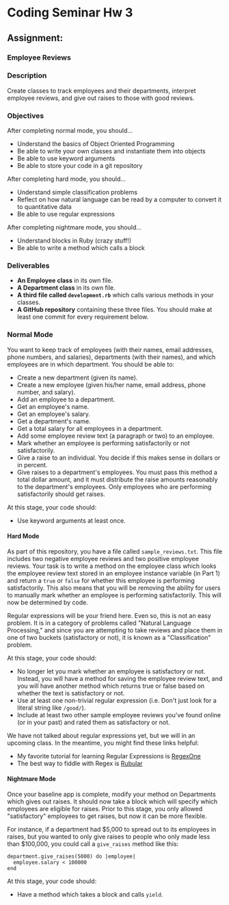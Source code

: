 # Coding Seminar Hw 3

## Assignment:

### Employee Reviews

### Description

Create classes to track employees and their departments, interpret employee reviews, and give out raises to those with good reviews.

### Objectives

After completing normal mode, you should...

* Understand the basics of Object Oriented Programming
* Be able to write your own classes and instantiate them into objects
* Be able to use keyword arguments
* Be able to store your code in a git repository

After completing hard mode, you should...

* Understand simple classification problems
* Reflect on how natural language can be read by a computer to convert it to quantitative data
* Be able to use regular expressions

After completing nightmare mode, you should...

* Understand blocks in Ruby (crazy stuff!)
* Be able to write a method which calls a block

### Deliverables

* **An Employee class** in its own file.
* **A Department class** in its own file.
* **A third file called `development.rb`** which calls various methods in your classes.
* **A GitHub repository** containing these three files.  You should make at least one commit for every requirement below.

### Normal Mode

You want to keep track of employees (with their names, email addresses, phone numbers, and salaries), departments (with their names), and which employees are in which department.  You should be able to:

* Create a new department (given its name).
* Create a new employee (given his/her name, email address, phone number, and salary).
* Add an employee to a department.
* Get an employee's name.
* Get an employee's salary.
* Get a department's name.
* Get a total salary for all employees in a department.
* Add some employee review text (a paragraph or two) to an employee.
* Mark whether an employee is performing satisfactorily or not satisfactorily.
* Give a raise to an individual.  You decide if this makes sense in dollars or in percent.
* Give raises to a department's employees.  You must pass this method a total dollar amount, and it must distribute the raise amounts reasonably to the department's employees.  Only employees who are performing satisfactorily should get raises.

At this stage, your code should:

* Use keyword arguments at least once.

#### Hard Mode

As part of this repository, you have a file called `sample_reviews.txt`.  This file includes two negative employee reviews and two positive employee reviews.  Your task is to write a method on the employee class which looks the employee review text stored in an employee instance variable (in Part 1) and return a `true` or `false` for whether this employee is performing satisfactorily.  This also means that you will be removing the ability for users to manually mark whether an employee is performing satisfactorily.  This will now be determined by code.

Regular expressions will be your friend here.  Even so, this is not an easy problem.  It is in a category of problems called "Natural Language Processing," and since you are attempting to take reviews and place them in one of two buckets (satisfactory or not), it is known as a "Classification" problem.

At this stage, your code should:

* No longer let you mark whether an employee is satisfactory or not.  Instead, you will have a method for saving the employee review text, and you will have another method which returns true or false based on whether the text is satisfactory or not.
* Use at least one non-trivial regular expression (i.e. Don't just look for a literal string like `/good/`).
* Include at least two other sample employee reviews you've found online (or in your past) and rated them as satisfactory or not.

We have not talked about regular expressions yet, but we will in an upcoming class.  In the meantime, you might find these links helpful:

* My favorite tutorial for learning Regular Expressions is [RegexOne](http://regexone.com/)
* The best way to fiddle with Regex is [Rubular](http://rubular.com/)

#### Nightmare Mode

Once your baseline app is complete, modify your method on Departments which gives out raises.  It should now take a block which will specify which employees are eligible for raises.  Prior to this stage, you only allowed "satisfactory" employees to get raises, but now it can be more flexible.

For instance, if a department had $5,000 to spread out to its employees in raises, but you wanted to only give raises to people who only made less than $100,000, you could call a `give_raises` method like this:

    department.give_raises(5000) do |employee|
      employee.salary < 100000
    end

At this stage, your code should:

* Have a method which takes a block and calls `yield`.
